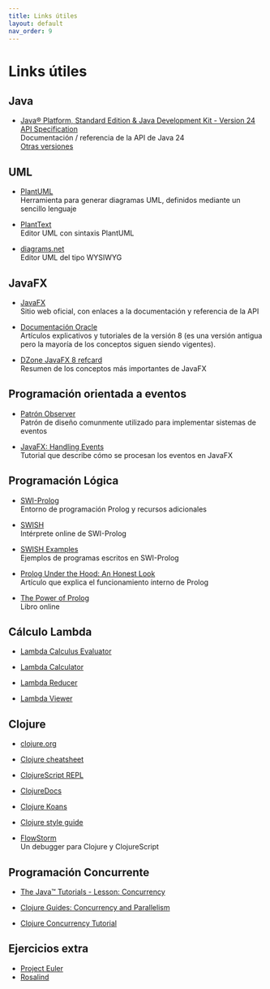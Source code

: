 ```yaml
---
title: Links útiles
layout: default
nav_order: 9
---
```


# Links útiles

## Java

* [Java® Platform, Standard Edition & Java Development Kit - Version 24 API Specification](https://docs.oracle.com/en/java/javase/24/docs/api/index.html)
  <br>Documentación / referencia de la API de Java 24
  <br>[Otras versiones](https://docs.oracle.com/en/java/javase/)

## UML

* [PlantUML](https://plantuml.com/)
  <br>Herramienta para generar diagramas UML, definidos mediante un sencillo lenguaje

* [PlantText](https://www.planttext.com/)
  <br>Editor UML con sintaxis PlantUML

* [diagrams.net](https://www.diagrams.net/index.html)
  <br>Editor UML del tipo WYSIWYG

## JavaFX

* [JavaFX](https://openjfx.io/)
  <br>Sitio web oficial, con enlaces a la documentación y referencia de la API

* [Documentación Oracle](https://docs.oracle.com/javase/8/javase-clienttechnologies.htm)
  <br>Artículos explicativos y tutoriales de la versión 8 (es una versión antigua pero la mayoría de los conceptos siguen siendo vigentes).

* [DZone JavaFX 8 refcard](https://enos.itcollege.ee/~jpoial/java/naited/refcard-javafx.pdf)
  <br>Resumen de los conceptos más importantes de JavaFX

## Programación orientada a eventos

* [Patrón Observer](https://refactoring.guru/design-patterns/observer)
  <br>Patrón de diseño comunmente utilizado para implementar sistemas de eventos

* [JavaFX: Handling Events](https://docs.oracle.com/javase/8/javafx/events-tutorial/events.htm)
  <br>Tutorial que describe cómo se procesan los eventos en JavaFX

## Programación Lógica

* [SWI-Prolog](https://www.swi-prolog.org/)
  <br>Entorno de programación Prolog y recursos adicionales

* [SWISH](https://swish.swi-prolog.org/)
  <br>Intérprete online de SWI-Prolog

* [SWISH Examples](https://swish.swi-prolog.org/example/examples.swinb)
  <br>Ejemplos de programas escritos en SWI-Prolog

* [Prolog Under the Hood: An Honest Look](http://www.amzi.com/articles/prolog_under_the_hood.htm)
  <br>Artículo que explica el funcionamiento interno de Prolog

* [The Power of Prolog](https://www.metalevel.at/prolog)
  <br>Libro online

## Cálculo Lambda

* [Lambda Calculus Evaluator](https://kdlcj.gitlab.io/lambda/)

* [Lambda Calculator](http://www.cburch.com/dev/lambda/index.html)

* [Lambda Reducer](https://www.math.cmu.edu/~wgunther/lamred.html)

* [Lambda Viewer](http://projectultimatum.org/cgi-bin/lambda)

## Clojure

* [clojure.org](https://clojure.org/)

* [Clojure cheatsheet](https://clojure.org/api/cheatsheet)

* [ClojureScript REPL](https://clojurescript.io/)

* [ClojureDocs](https://clojuredocs.org/)

* [Clojure Koans](http://clojurekoans.com/)

* [Clojure style guide](https://github.com/bbatsov/clojure-style-guide)

* [FlowStorm](https://www.flow-storm.org/)
  <br>Un debugger para Clojure y ClojureScript

## Programación Concurrente

* [The Java™ Tutorials - Lesson: Concurrency](https://docs.oracle.com/javase/tutorial/essential/concurrency/index.html)

* [Clojure Guides: Concurrency and Parallelism](https://clojure-doc.org/articles/language/concurrency_and_parallelism/)

* [Clojure Concurrency Tutorial](https://ericnormand.me/guide/clojure-concurrency)

## Ejercicios extra

* [Project Euler](https://projecteuler.net/archives)
* [Rosalind](https://rosalind.info/problems/list-view/?location=algorithmic-heights)
